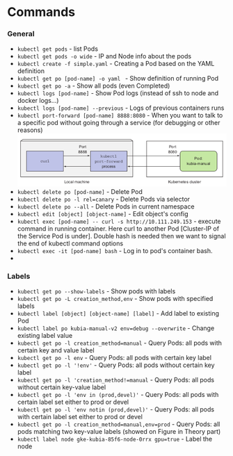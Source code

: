# Commands

### General

* `kubectl get pods` - list Pods 
* `kubectl get pods -o wide` - IP and Node info about the pods
* `kubectl create -f simple.yaml` - Creating a Pod based on the YAML definition
* `kubectl get po [pod-name] -o yaml ` - Show definition of running Pod
* `kubectl get po -a` - Show all pods (even Completed)
* `kubectl logs [pod-name]` - Show Pod logs (instead of ssh to node and docker logs...)
* `kubectl logs [pod-name] --previous` - Logs of previous containers runs
* `kubectl port-forward [pod-name] 8888:8080` - When you want to talk to a specific pod without going through a service 
  (for debugging or other reasons)
  ![img.png](../../img/img2.png)
* `kubectl delete po [pod-name]` - Delete Pod
* `kubectl delete po -l rel=canary` - Delete Pods via selector
* `kubectl delete po --all` - Delete Pods in current namespace
* `kubectl edit [object] [object-name]` - Edit object's config 
* `kubectl exec [pod-name] -- curl -s http://10.111.249.153` - execute command in running container. Here curl to another Pod [Cluster-IP of the Service Pod is under].
   Double hash is needed then we want to signal the end of kubectl command options
* `kubectl exec -it [pod-name] bash` - Log in to pod's container bash.
* 

### Labels

* `kubectl get po --show-labels` - Show pods with labels
* `kubectl get po -L creation_method,env` - Show pods with specified labels
* `kubectl label [object] [object-name] [label]` - Add label to existing Pod
* `kubectl label po kubia-manual-v2 env=debug --overwrite` - Change existing label value
* `kubectl get po -l creation_method=manual` - Query Pods: all pods with certain key and value label
* `kubectl get po -l env` - Query Pods: all pods with certain key label
* `kubectl get po -l '!env'` - Query Pods: all pods without certain key label
* `kubectl get po -l 'creation_method!=manual` - Query Pods: all pods without certain key-value label
* `kubectl get po -l 'env in (prod,devel)'` - Query Pods: all pods with certain label set either to prod or devel
* `kubectl get po -l 'env notin (prod,devel)'` - Query Pods: all pods with certain label set either to prod or devel
* `kubectl get po -l creation_method=manual,env=prod` - Query Pods: all pods matching two key-value labels (showed on Figure in Theory part)
* `kubectl label node gke-kubia-85f6-node-0rrx gpu=true` - Label the node


